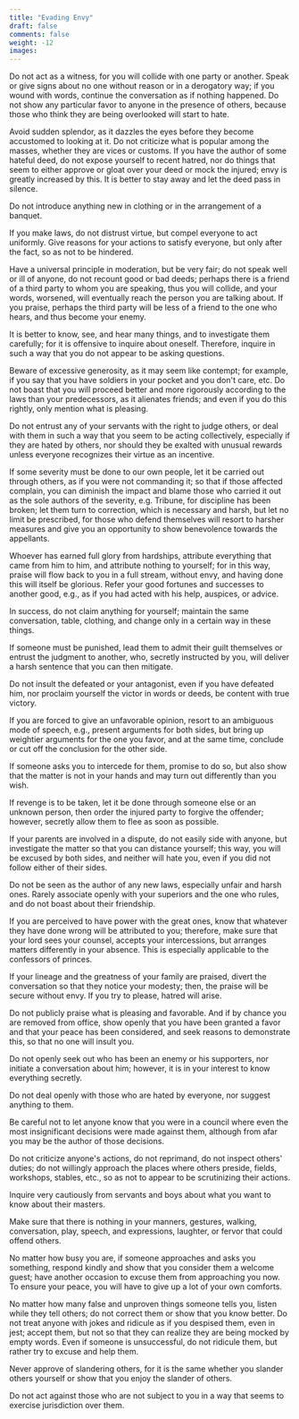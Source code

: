 ```yaml
---
title: "Evading Envy"
draft: false
comments: false
weight: -12
images:
---
```


Do not act as a witness, for you will collide with one party or another. Speak or give signs about no one without reason or in a derogatory way; if you wound with words, continue the conversation as if nothing happened. Do not show any particular favor to anyone in the presence of others, because those who think they are being overlooked will start to hate.

Avoid sudden splendor, as it dazzles the eyes before they become accustomed to looking at it. Do not criticize what is popular among the masses, whether they are vices or customs. If you have the author of some hateful deed, do not expose yourself to recent hatred, nor do things that seem to either approve or gloat over your deed or mock the injured; envy is greatly increased by this. It is better to stay away and let the deed pass in silence.

Do not introduce anything new in clothing or in the arrangement of a banquet.

If you make laws, do not distrust virtue, but compel everyone to act uniformly. Give reasons for your actions to satisfy everyone, but only after the fact, so as not to be hindered.

Have a universal principle in moderation, but be very fair; do not speak well or ill of anyone, do not recount good or bad deeds; perhaps there is a friend of a third party to whom you are speaking, thus you will collide, and your words, worsened, will eventually reach the person you are talking about. If you praise, perhaps the third party will be less of a friend to the one who hears, and thus become your enemy.

It is better to know, see, and hear many things, and to investigate them carefully; for it is offensive to inquire about oneself. Therefore, inquire in such a way that you do not appear to be asking questions.

Beware of excessive generosity, as it may seem like contempt; for example, if you say that you have soldiers in your pocket and you don't care, etc. Do not boast that you will proceed better and more rigorously according to the laws than your predecessors, as it alienates friends; and even if you do this rightly, only mention what is pleasing.

Do not entrust any of your servants with the right to judge others, or deal with them in such a way that you seem to be acting collectively, especially if they are hated by others, nor should they be exalted with unusual rewards unless everyone recognizes their virtue as an incentive.

If some severity must be done to our own people, let it be carried out through others, as if you were not commanding it; so that if those affected complain, you can diminish the impact and blame those who carried it out as the sole authors of the severity, e.g. Tribune, for discipline has been broken; let them turn to correction, which is necessary and harsh, but let no limit be prescribed, for those who defend themselves will resort to harsher measures and give you an opportunity to show benevolence towards the appellants.

Whoever has earned full glory from hardships, attribute everything that came from him to him, and attribute nothing to yourself; for in this way, praise will flow back to you in a full stream, without envy, and having done this will itself be glorious. Refer your good fortunes and successes to another good, e.g., as if you had acted with his help, auspices, or advice.

In success, do not claim anything for yourself; maintain the same conversation, table, clothing, and change only in a certain way in these things.

If someone must be punished, lead them to admit their guilt themselves or entrust the judgment to another, who, secretly instructed by you, will deliver a harsh sentence that you can then mitigate.

Do not insult the defeated or your antagonist, even if you have defeated him, nor proclaim yourself the victor in words or deeds, be content with true victory.

If you are forced to give an unfavorable opinion, resort to an ambiguous mode of speech, e.g., present arguments for both sides, but bring up weightier arguments for the one you favor, and at the same time, conclude or cut off the conclusion for the other side.

If someone asks you to intercede for them, promise to do so, but also show that the matter is not in your hands and may turn out differently than you wish.

If revenge is to be taken, let it be done through someone else or an unknown person, then order the injured party to forgive the offender; however, secretly allow them to flee as soon as possible.

If your parents are involved in a dispute, do not easily side with anyone, but investigate the matter so that you can distance yourself; this way, you will be excused by both sides, and neither will hate you, even if you did not follow either of their sides.

Do not be seen as the author of any new laws, especially unfair and harsh ones. Rarely associate openly with your superiors and the one who rules, and do not boast about their friendship.

If you are perceived to have power with the great ones, know that whatever they have done wrong will be attributed to you; therefore, make sure that your lord sees your counsel, accepts your intercessions, but arranges matters differently in your absence. This is especially applicable to the confessors of princes.

If your lineage and the greatness of your family are praised, divert the conversation so that they notice your modesty; then, the praise will be secure without envy. If you try to please, hatred will arise.

Do not publicly praise what is pleasing and favorable. And if by chance you are removed from office, show openly that you have been granted a favor and that your peace has been considered, and seek reasons to demonstrate this, so that no one will insult you.

Do not openly seek out who has been an enemy or his supporters, nor initiate a conversation about him; however, it is in your interest to know everything secretly.

Do not deal openly with those who are hated by everyone, nor suggest anything to them.

Be careful not to let anyone know that you were in a council where even the most insignificant decisions were made against them, although from afar you may be the author of those decisions.

Do not criticize anyone's actions, do not reprimand, do not inspect others' duties; do not willingly approach the places where others preside, fields, workshops, stables, etc., so as not to appear to be scrutinizing their actions.

Inquire very cautiously from servants and boys about what you want to know about their masters.

Make sure that there is nothing in your manners, gestures, walking, conversation, play, speech, and expressions, laughter, or fervor that could offend others.

No matter how busy you are, if someone approaches and asks you something, respond kindly and show that you consider them a welcome guest; have another occasion to excuse them from approaching you now. To ensure your peace, you will have to give up a lot of your own comforts.

No matter how many false and unproven things someone tells you, listen while they tell others; do not correct them or show that you know better. Do not treat anyone with jokes and ridicule as if you despised them, even in jest; accept them, but not so that they can realize they are being mocked by empty words. Even if someone is unsuccessful, do not ridicule them, but rather try to excuse and help them.

Never approve of slandering others, for it is the same whether you slander others yourself or show that you enjoy the slander of others.

Do not act against those who are not subject to you in a way that seems to exercise jurisdiction over them.